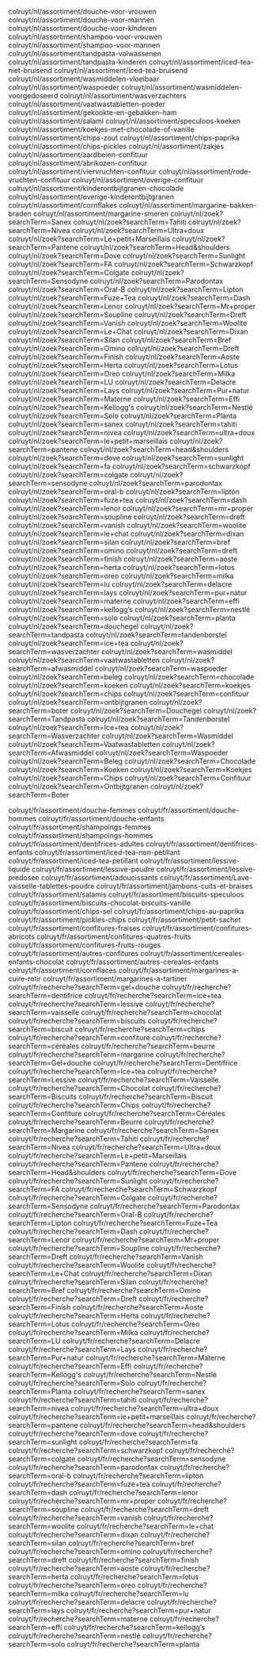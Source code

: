 colruyt/nl/assortiment/douche-voor-vrouwen
colruyt/nl/assortiment/douche-voor-mannen
colruyt/nl/assortiment/douche-voor-kinderen
colruyt/nl/assortiment/shampoo-voor-vrouwen
colruyt/nl/assortiment/shampoo-voor-mannen
colruyt/nl/assortiment/tandpasta-volwassenen
colruyt/nl/assortiment/tandpasta-kinderen
colruyt/nl/assortiment/iced-tea-niet-bruisend
colruyt/nl/assortiment/iced-tea-bruisend
colruyt/nl/assortiment/wasmiddelen-vloeibaar
colruyt/nl/assortiment/waspoeder
colruyt/nl/assortiment/wasmiddelen-voorgedoseerd
colruyt/nl/assortiment/wasverzachters
colruyt/nl/assortiment/vaatwastabletten-poeder
colruyt/nl/assortiment/gekookte-en-gebakken-ham
colruyt/nl/assortiment/salami
colruyt/nl/assortiment/speculoos-koeken
colruyt/nl/assortiment/koekjes-met-chocolade-of-vanille
colruyt/nl/assortiment/chips-zout
colruyt/nl/assortiment/chips-paprika
colruyt/nl/assortiment/chips-pickles
colruyt/nl/assortiment/zakjes
colruyt/nl/assortiment/aardbeien-confituur
colruyt/nl/assortiment/abrikozen-confituur
colruyt/nl/assortiment/viervruchten-confituur
colruyt/nl/assortiment/rode-vruchten-confituur
colruyt/nl/assortiment/overige-confituur
colruyt/nl/assortiment/kinderontbijtgranen-chocolade
colruyt/nl/assortiment/overige-kinderontbijtgranen
colruyt/nl/assortiment/cornflakes
colruyt/nl/assortiment/margarine-bakken-braden
colruyt/nl/assortiment/margarine-smeren
colruyt/nl/zoek?searchTerm=Sanex
colruyt/nl/zoek?searchTerm=Tahiti
colruyt/nl/zoek?searchTerm=Nivea
colruyt/nl/zoek?searchTerm=Ultra+doux
colruyt/nl/zoek?searchTerm=Le+petit+Marseillais
colruyt/nl/zoek?searchTerm=Pantene
colruyt/nl/zoek?searchTerm=Head&shoulders
colruyt/nl/zoek?searchTerm=Dove
colruyt/nl/zoek?searchTerm=Sunlight
colruyt/nl/zoek?searchTerm=FA
colruyt/nl/zoek?searchTerm=Schwarzkopf
colruyt/nl/zoek?searchTerm=Colgate
colruyt/nl/zoek?searchTerm=Sensodyne
colruyt/nl/zoek?searchTerm=Parodontax
colruyt/nl/zoek?searchTerm=Oral-B
colruyt/nl/zoek?searchTerm=Lipton
colruyt/nl/zoek?searchTerm=Fuze+Tea
colruyt/nl/zoek?searchTerm=Dash
colruyt/nl/zoek?searchTerm=Lenor
colruyt/nl/zoek?searchTerm=Mr+proper
colruyt/nl/zoek?searchTerm=Soupline
colruyt/nl/zoek?searchTerm=Dreft
colruyt/nl/zoek?searchTerm=Vanish
colruyt/nl/zoek?searchTerm=Woolite
colruyt/nl/zoek?searchTerm=Le+Chat
colruyt/nl/zoek?searchTerm=Dixan
colruyt/nl/zoek?searchTerm=Silan
colruyt/nl/zoek?searchTerm=Bref
colruyt/nl/zoek?searchTerm=Omino
colruyt/nl/zoek?searchTerm=Dreft
colruyt/nl/zoek?searchTerm=Finish
colruyt/nl/zoek?searchTerm=Aoste
colruyt/nl/zoek?searchTerm=Herta
colruyt/nl/zoek?searchTerm=Lotus
colruyt/nl/zoek?searchTerm=Oreo
colruyt/nl/zoek?searchTerm=Milka
colruyt/nl/zoek?searchTerm=LU
colruyt/nl/zoek?searchTerm=Delacre
colruyt/nl/zoek?searchTerm=Lays
colruyt/nl/zoek?searchTerm=Pur+natur
colruyt/nl/zoek?searchTerm=Materne
colruyt/nl/zoek?searchTerm=Effi
colruyt/nl/zoek?searchTerm=Kellogg's
colruyt/nl/zoek?searchTerm=Nestlé
colruyt/nl/zoek?searchTerm=Solo
colruyt/nl/zoek?searchTerm=Planta
colruyt/nl/zoek?searchTerm=sanex
colruyt/nl/zoek?searchTerm=tahiti
colruyt/nl/zoek?searchTerm=nivea
colruyt/nl/zoek?searchTerm=ultra+doux
colruyt/nl/zoek?searchTerm=le+petit+marseillais
colruyt/nl/zoek?searchTerm=pantene
colruyt/nl/zoek?searchTerm=head&shoulders
colruyt/nl/zoek?searchTerm=dove
colruyt/nl/zoek?searchTerm=sunlight
colruyt/nl/zoek?searchTerm=fa
colruyt/nl/zoek?searchTerm=schwarzkopf
colruyt/nl/zoek?searchTerm=colgate
colruyt/nl/zoek?searchTerm=sensodyne
colruyt/nl/zoek?searchTerm=parodontax
colruyt/nl/zoek?searchTerm=oral-b
colruyt/nl/zoek?searchTerm=lipton
colruyt/nl/zoek?searchTerm=fuze+tea
colruyt/nl/zoek?searchTerm=dash
colruyt/nl/zoek?searchTerm=lenor
colruyt/nl/zoek?searchTerm=mr+proper
colruyt/nl/zoek?searchTerm=soupline
colruyt/nl/zoek?searchTerm=dreft
colruyt/nl/zoek?searchTerm=vanish
colruyt/nl/zoek?searchTerm=woolite
colruyt/nl/zoek?searchTerm=le+chat
colruyt/nl/zoek?searchTerm=dixan
colruyt/nl/zoek?searchTerm=silan
colruyt/nl/zoek?searchTerm=bref
colruyt/nl/zoek?searchTerm=omino
colruyt/nl/zoek?searchTerm=dreft
colruyt/nl/zoek?searchTerm=finish
colruyt/nl/zoek?searchTerm=aoste
colruyt/nl/zoek?searchTerm=herta
colruyt/nl/zoek?searchTerm=lotus
colruyt/nl/zoek?searchTerm=oreo
colruyt/nl/zoek?searchTerm=milka
colruyt/nl/zoek?searchTerm=lu
colruyt/nl/zoek?searchTerm=delacre
colruyt/nl/zoek?searchTerm=lays
colruyt/nl/zoek?searchTerm=pur+natur
colruyt/nl/zoek?searchTerm=materne
colruyt/nl/zoek?searchTerm=effi
colruyt/nl/zoek?searchTerm=kellogg’s
colruyt/nl/zoek?searchTerm=nestlé
colruyt/nl/zoek?searchTerm=solo
colruyt/nl/zoek?searchTerm=planta
colruyt/nl/zoek?searchTerm=douchegel
colruyt/nl/zoek?searchTerm=tandpasta
colruyt/nl/zoek?searchTerm=tandenborstel
colruyt/nl/zoek?searchTerm=ice+tea
colruyt/nl/zoek?searchTerm=wasverzachter
colruyt/nl/zoek?searchTerm=wasmiddel
colruyt/nl/zoek?searchTerm=vaatwastabletten
colruyt/nl/zoek?searchTerm=afwasmiddel
colruyt/nl/zoek?searchTerm=waspoeder
colruyt/nl/zoek?searchTerm=beleg
colruyt/nl/zoek?searchTerm=chocolade
colruyt/nl/zoek?searchTerm=koeken
colruyt/nl/zoek?searchTerm=koekjes
colruyt/nl/zoek?searchTerm=chips
colruyt/nl/zoek?searchTerm=confituur
colruyt/nl/zoek?searchTerm=ontbijtgranen
colruyt/nl/zoek?searchTerm=boter
colruyt/nl/zoek?searchTerm=Douchegel
colruyt/nl/zoek?searchTerm=Tandpasta
colruyt/nl/zoek?searchTerm=Tandenborstel
colruyt/nl/zoek?searchTerm=Ice+tea
colruyt/nl/zoek?searchTerm=Wasverzachter
colruyt/nl/zoek?searchTerm=Wasmiddel
colruyt/nl/zoek?searchTerm=Vaatwastabletten
colruyt/nl/zoek?searchTerm=Afwasmiddel
colruyt/nl/zoek?searchTerm=Waspoeder
colruyt/nl/zoek?searchTerm=Beleg
colruyt/nl/zoek?searchTerm=Chocolade
colruyt/nl/zoek?searchTerm=Koeken
colruyt/nl/zoek?searchTerm=Koekjes
colruyt/nl/zoek?searchTerm=Chips
colruyt/nl/zoek?searchTerm=Confituur
colruyt/nl/zoek?searchTerm=Ontbijtgranen
colruyt/nl/zoek?searchTerm=Boter


colruyt/fr/assortiment/douche-femmes
colruyt/fr/assortiment/douche-hommes
colruyt/fr/assortiment/douche-enfants
colruyt/fr/assortiment/shampoings-femmes
colruyt/fr/assortiment/shampoings-hommes
colruyt/fr/assortiment/dentifrices-adultes
colruyt/fr/assortiment/dentifrices-enfants
colruyt/fr/assortiment/iced-tea-non-petillant
colruyt/fr/assortiment/iced-tea-petillant
colruyt/fr/assortiment/lessive-liquide
colruyt/fr/assortiment/lessive-poudre
colruyt/fr/assortiment/lessive-predosee
colruyt/fr/assortiment/adoucissants
colruyt/fr/assortiment/Lave-vaisselle-tablettes-poudre
colruyt/fr/assortiment/jambons-cuits-et-braises
colruyt/fr/assortiment/salamis
colruyt/fr/assortiment/biscuits-speculoos
colruyt/fr/assortiment/biscuits-chocolat-biscuits-vanille
colruyt/fr/assortiment/chips-sel
colruyt/fr/assortiment/chips-au-paprika
colruyt/fr/assortiment/pickles-chips
colruyt/fr/assortiment/petit-sachet
colruyt/fr/assortiment/confitures-fraises
colruyt/fr/assortiment/confitures-abricots
colruyt/fr/assortiment/confitures-quatres-fruits
colruyt/fr/assortiment/confitures-fruits-rouges
colruyt/fr/assortiment/autres-confitures
colruyt/fr/assortiment/cereales-enfants-chocolat
colruyt/fr/assortiment/autres-cereales-enfants
colruyt/fr/assortiment/cornflaces
colruyt/fr/assortiment/margarines-a-cuire-rotir
colruyt/fr/assortiment/margarines-a-tartiner
colruyt/fr/recherche?searchTerm=gel+douche
colruyt/fr/recherche?searchTerm=dentifrice
colruyt/fr/recherche?searchTerm=ice+tea
colruyt/fr/recherche?searchTerm=lessive
colruyt/fr/recherche?searchTerm=vaisselle
colruyt/fr/recherche?searchTerm=chocolat
colruyt/fr/recherche?searchTerm=biscuits
colruyt/fr/recherche?searchTerm=biscuit
colruyt/fr/recherche?searchTerm=chips
colruyt/fr/recherche?searchTerm=confiture
colruyt/fr/recherche?searchTerm=céréales
colruyt/fr/recherche?searchTerm=beurre
colruyt/fr/recherche?searchTerm=margarine
colruyt/fr/recherche?searchTerm=Gel+douche
colruyt/fr/recherche?searchTerm=Dentifrice
colruyt/fr/recherche?searchTerm=Ice+tea
colruyt/fr/recherche?searchTerm=Lessive
colruyt/fr/recherche?searchTerm=Vaisselle
colruyt/fr/recherche?searchTerm=Chocolat
colruyt/fr/recherche?searchTerm=Biscuits
colruyt/fr/recherche?searchTerm=Biscuit
colruyt/fr/recherche?searchTerm=Chips
colruyt/fr/recherche?searchTerm=Confiture
colruyt/fr/recherche?searchTerm=Céréales
colruyt/fr/recherche?searchTerm=Beurre
colruyt/fr/recherche?searchTerm=Margarine
colruyt/fr/recherche?searchTerm=Sanex
colruyt/fr/recherche?searchTerm=Tahiti
colruyt/fr/recherche?searchTerm=Nivea
colruyt/fr/recherche?searchTerm=Ultra+doux
colruyt/fr/recherche?searchTerm=Le+petit+Marseillais
colruyt/fr/recherche?searchTerm=Pantene
colruyt/fr/recherche?searchTerm=Head&shoulders
colruyt/fr/recherche?searchTerm=Dove
colruyt/fr/recherche?searchTerm=Sunlight
colruyt/fr/recherche?searchTerm=FA
colruyt/fr/recherche?searchTerm=Schwarzkopf
colruyt/fr/recherche?searchTerm=Colgate
colruyt/fr/recherche?searchTerm=Sensodyne
colruyt/fr/recherche?searchTerm=Parodontax
colruyt/fr/recherche?searchTerm=Oral-B
colruyt/fr/recherche?searchTerm=Lipton
colruyt/fr/recherche?searchTerm=Fuze+Tea
colruyt/fr/recherche?searchTerm=Dash
colruyt/fr/recherche?searchTerm=Lenor
colruyt/fr/recherche?searchTerm=Mr+proper
colruyt/fr/recherche?searchTerm=Soupline
colruyt/fr/recherche?searchTerm=Dreft
colruyt/fr/recherche?searchTerm=Vanish
colruyt/fr/recherche?searchTerm=Woolite
colruyt/fr/recherche?searchTerm=Le+Chat
colruyt/fr/recherche?searchTerm=Dixan
colruyt/fr/recherche?searchTerm=Silan
colruyt/fr/recherche?searchTerm=Bref
colruyt/fr/recherche?searchTerm=Omino
colruyt/fr/recherche?searchTerm=Dreft
colruyt/fr/recherche?searchTerm=Finish
colruyt/fr/recherche?searchTerm=Aoste
colruyt/fr/recherche?searchTerm=Herta
colruyt/fr/recherche?searchTerm=Lotus
colruyt/fr/recherche?searchTerm=Oreo
colruyt/fr/recherche?searchTerm=Milka
colruyt/fr/recherche?searchTerm=LU
colruyt/fr/recherche?searchTerm=Delacre
colruyt/fr/recherche?searchTerm=Lays
colruyt/fr/recherche?searchTerm=Pur+natur
colruyt/fr/recherche?searchTerm=Materne
colruyt/fr/recherche?searchTerm=Effi
colruyt/fr/recherche?searchTerm=Kellogg's
colruyt/fr/recherche?searchTerm=Nestlé
colruyt/fr/recherche?searchTerm=Solo
colruyt/fr/recherche?searchTerm=Planta
colruyt/fr/recherche?searchTerm=sanex
colruyt/fr/recherche?searchTerm=tahiti
colruyt/fr/recherche?searchTerm=nivea
colruyt/fr/recherche?searchTerm=ultra+doux
colruyt/fr/recherche?searchTerm=le+petit+marseillais
colruyt/fr/recherche?searchTerm=pantene
colruyt/fr/recherche?searchTerm=head&shoulders
colruyt/fr/recherche?searchTerm=dove
colruyt/fr/recherche?searchTerm=sunlight
colruyt/fr/recherche?searchTerm=fa
colruyt/fr/recherche?searchTerm=schwarzkopf
colruyt/fr/recherche?searchTerm=colgate
colruyt/fr/recherche?searchTerm=sensodyne
colruyt/fr/recherche?searchTerm=parodontax
colruyt/fr/recherche?searchTerm=oral-b
colruyt/fr/recherche?searchTerm=lipton
colruyt/fr/recherche?searchTerm=fuze+tea
colruyt/fr/recherche?searchTerm=dash
colruyt/fr/recherche?searchTerm=lenor
colruyt/fr/recherche?searchTerm=mr+proper
colruyt/fr/recherche?searchTerm=soupline
colruyt/fr/recherche?searchTerm=dreft
colruyt/fr/recherche?searchTerm=vanish
colruyt/fr/recherche?searchTerm=woolite
colruyt/fr/recherche?searchTerm=le+chat
colruyt/fr/recherche?searchTerm=dixan
colruyt/fr/recherche?searchTerm=silan
colruyt/fr/recherche?searchTerm=bref
colruyt/fr/recherche?searchTerm=omino
colruyt/fr/recherche?searchTerm=dreft
colruyt/fr/recherche?searchTerm=finish
colruyt/fr/recherche?searchTerm=aoste
colruyt/fr/recherche?searchTerm=herta
colruyt/fr/recherche?searchTerm=lotus
colruyt/fr/recherche?searchTerm=oreo
colruyt/fr/recherche?searchTerm=milka
colruyt/fr/recherche?searchTerm=lu
colruyt/fr/recherche?searchTerm=delacre
colruyt/fr/recherche?searchTerm=lays
colruyt/fr/recherche?searchTerm=pur+natur
colruyt/fr/recherche?searchTerm=materne
colruyt/fr/recherche?searchTerm=effi
colruyt/fr/recherche?searchTerm=kellogg’s
colruyt/fr/recherche?searchTerm=nestlé
colruyt/fr/recherche?searchTerm=solo
colruyt/fr/recherche?searchTerm=planta